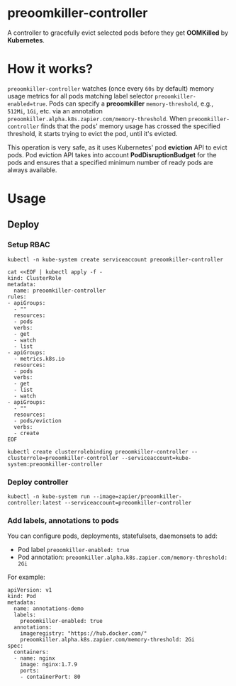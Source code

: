 # preoomkiller-controller

A controller to gracefully evict selected pods before they get **OOMKilled** by
**Kubernetes**.

# How it works?

`preoomkiller-controller` watches (once every `60s` by default) memory usage
metrics for all pods matching label selector `preoomkiller-enabled=true`.
Pods can specify a **preoomkiller** `memory-threshold`, e.g., `512Mi`, `1Gi`, etc.
via an annotation `preoomkiller.alpha.k8s.zapier.com/memory-threshold`.
When `preoomkiller-controller` finds that the pods' memory usage has crossed
the specified threshold, it starts trying to evict the pod, until it's evicted.

This operation is very safe, as it uses Kubernetes' pod **eviction** API to
evict pods. Pod eviction API takes into account **PodDisruptionBudget** for
the pods and ensures that a specified minimum number of ready pods are always
available.

# Usage

## Deploy

### Setup RBAC

```
kubectl -n kube-system create serviceaccount preoomkiller-controller

cat <<EOF | kubectl apply -f -
kind: ClusterRole
metadata:
  name: preoomkiller-controller
rules:
- apiGroups:
  - ""
  resources:
  - pods
  verbs:
  - get
  - watch
  - list
- apiGroups:
  - metrics.k8s.io
  resources:
  - pods
  verbs:
  - get
  - list
  - watch
- apiGroups:
  - ""
  resources:
  - pods/eviction
  verbs:
  - create
EOF

kubectl create clusterrolebinding preoomkiller-controller --clusterrole=preoomkiller-controller --serviceaccount=kube-system:preoomkiller-controller
```

### Deploy controller

```
kubectl -n kube-system run --image=zapier/preoomkiller-controller:latest --serviceaccount=preoomkiller-controller
```

### Add labels, annotations to pods

You can configure pods, deployments, statefulsets, daemonsets to add:

- Pod label `preoomkiller-enabled: true`
- Pod annotation: `preoomkiller.alpha.k8s.zapier.com/memory-threshold: 2Gi`

For example:

```
apiVersion: v1
kind: Pod
metadata:
  name: annotations-demo
  labels:
    preoomkiller-enabled: true
  annotations:
    imageregistry: "https://hub.docker.com/"
    preoomkiller.alpha.k8s.zapier.com/memory-threshold: 2Gi
spec:
  containers:
  - name: nginx
    image: nginx:1.7.9
    ports:
    - containerPort: 80
 ```


